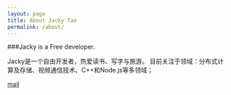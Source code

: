 ```yaml
---
layout: page
title: About Jacky Tao
permalink: /about/
---
```


###Jacky is a Free developer.

Jacky是一个自由开发者，热爱读书、写字与旅游。
目前关注于领域：分布式计算及存储、视频通信技术、C++和Node.js等多领域；

[mail](migrant.tao@gmail.com)
